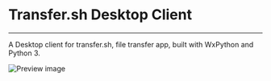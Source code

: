 # Transfer.sh Desktop Client
---

A Desktop client for transfer.sh, file transfer app, built with WxPython and Python 3.

![Preview image](https://github.com/evaleres/transfer.sh-desktop/blob/master/res/demo.gif?raw=true)